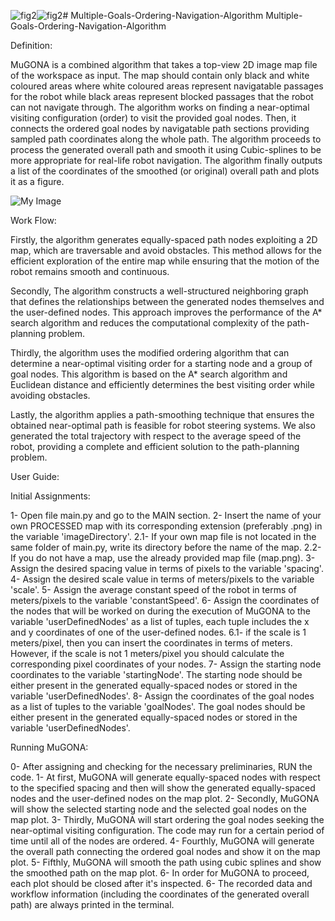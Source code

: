 ![fig2](https://github.com/abdullah1aloush1/MuGONA/assets/120781937/6f05c992-3ed2-4218-ab4a-2645c52c19b2)![fig2](https://github.com/abdullah1aloush1/MuGONA/assets/120781937/3c7cb441-106e-4885-a948-30de6d5f36ab)# Multiple-Goals-Ordering-Navigation-Algorithm
Multiple-Goals-Ordering-Navigation-Algorithm



Definition:




MuGONA is a combined algorithm that takes a top-view 2D image map file of the workspace as input. The map should contain only black and white coloured areas where white coloured areas represent navigatable passages for the robot while black areas represent blocked passages that the robot can not navigate through.
The algorithm works on finding a near-optimal visiting configuration (order) to visit the provided goal nodes. Then, it connects the ordered goal nodes by navigatable path sections providing sampled path coordinates along the whole path.
The algorithm proceeds to process the generated overall path and smooth it using Cubic-splines to be more appropriate for real-life robot navigation.
The algorithm finally outputs a list of the coordinates of the smoothed (or original) overall path and plots it as a figure.

![My Image]([https://example.com/path/to/your/image.png](https://drive.google.com/file/d/10lR0Ci-Z8RnxjidCcc8Qp9lA7WpKv717/view?usp=drive_link))

Work Flow:



Firstly, the algorithm generates equally-spaced path nodes exploiting a 2D map, which are traversable and avoid obstacles. This method allows for the efficient exploration of the entire map while ensuring that the motion of the robot remains smooth and continuous.

Secondly, The algorithm constructs a well-structured neighboring graph that defines the relationships between the generated nodes themselves and the user-defined nodes. This approach improves the performance of the A* search algorithm and reduces the computational complexity of the path-planning problem.

Thirdly, the algorithm uses the modified ordering algorithm that can determine a near-optimal visiting order for a starting node and a group of goal nodes. This algorithm is based on the A* search algorithm and Euclidean distance and efficiently determines the best visiting order while avoiding obstacles.

Lastly, the algorithm applies a path-smoothing technique that ensures the obtained near-optimal path is feasible for robot steering systems. We also generated the total trajectory with respect to the average speed of the robot, providing a complete and efficient solution to the path-planning problem.




User Guide:


Initial Assignments:



1- Open file main.py and go to the MAIN section.
2- Insert the name of your own PROCESSED map with its corresponding extension (preferably .png) in the variable 'imageDirectory'.
2.1- If your own map file is not located in the same folder of main.py, write its directory before the name of the map.
2.2- If you do not have a map, use the already provided map file (map.png).
3- Assign the desired spacing value in terms of pixels to the variable 'spacing'.
4- Assign the desired scale value in terms of meters/pixels to the variable 'scale'.
5- Assign the average constant speed of the robot in terms of meters/pixels to the variable 'constantSpeed'.
6- Assign the coordinates of the nodes that will be worked on during the execution of MuGONA to the variable 'userDefinedNodes' as a list of tuples, each tuple includes the x and y coordinates of one of the user-defined nodes.
6.1- if the scale is 1 meters/pixel, then you can insert the coordinates in terms of meters. However, if the scale is not 1 meters/pixel you should calculate the corresponding pixel coordinates of your nodes.
7- Assign the starting node coordinates to the variable 'startingNode'. The starting node should be either present in the generated equally-spaced nodes or stored in the variable 'userDefinedNodes'.
8- Assign the coordinates of the goal nodes as a list of tuples to the variable 'goalNodes'. The goal nodes should be either present in the generated equally-spaced nodes or stored in the variable 'userDefinedNodes'.


Running MuGONA:



0- After assigning and checking for the necessary preliminaries, RUN the code.
1- At first, MuGONA will generate equally-spaced nodes with respect to the specified spacing and then will show the generated equally-spaced nodes and the user-defined nodes on the map plot.
2- Secondly, MuGONA will show the selected starting node and the selected goal nodes on the map plot.
3- Thirdly, MuGONA will start ordering the goal nodes seeking the near-optimal visiting configuration. The code may run for a certain period of time until all of the nodes are ordered.
4- Fourthly, MuGONA will generate the overall path connecting the ordered goal nodes and show it on the map plot.
5- Fifthly, MuGONA will smooth the path using cubic splines and show the smoothed path on the map plot.
6- In order for MuGONA to proceed, each plot should be closed after it's inspected.
6- The recorded data and workflow information (including the coordinates of the generated overall path) are always printed in the terminal.

